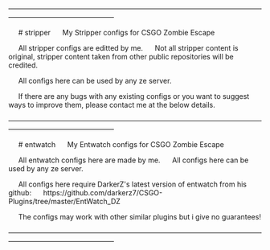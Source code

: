 ———————————————————————————————————————————————————

 ᠌ ᠌᠌ ᠌ ᠌ ᠌᠌ ᠌# stripper
 ᠌ ᠌᠌ ᠌ ᠌ ᠌᠌ ᠌My Stripper configs for CSGO Zombie Escape

 ᠌ ᠌᠌ ᠌ ᠌ ᠌᠌ ᠌All stripper configs are editted by me.
 ᠌ ᠌᠌ ᠌ ᠌ ᠌᠌ ᠌Not all stripper content is original, stripper content taken from other public repositories will be credited.

 ᠌ ᠌᠌ ᠌ ᠌ ᠌᠌ ᠌All configs here can be used by any ze server.

 ᠌ ᠌᠌ ᠌ ᠌ ᠌᠌ ᠌If there are any bugs with any existing configs or you want to suggest ways to improve them, please contact me at the below details.

———————————————————————————————————————————————————

 ᠌ ᠌᠌ ᠌ ᠌ ᠌᠌ ᠌# entwatch
 ᠌ ᠌᠌ ᠌ ᠌ ᠌᠌ ᠌My Entwatch configs for CSGO Zombie Escape

 ᠌ ᠌᠌ ᠌ ᠌ ᠌᠌ ᠌All entwatch configs here are made by me.
 ᠌ ᠌᠌ ᠌ ᠌ ᠌᠌ ᠌All configs here can be used by any ze server.

 ᠌ ᠌᠌ ᠌ ᠌ ᠌᠌ ᠌All configs here require DarkerZ's latest version of entwatch from his github:
 ᠌ ᠌᠌ ᠌ ᠌ ᠌᠌ ᠌https://github.com/darkerz7/CSGO-Plugins/tree/master/EntWatch_DZ

 ᠌ ᠌᠌ ᠌ ᠌ ᠌᠌ ᠌The configs may work with other similar plugins but i give no guarantees!

———————————————————————————————————————————————————
